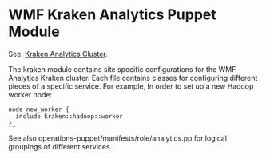 # WMF Kraken Analytics Puppet Module

See: [Kraken Analytics Cluster](https://www.mediawiki.org/wiki/Analytics/Kraken).

The kraken module contains site specific configurations for
the WMF Analytics Kraken cluster.  Each file contains classes for
configuring different pieces of a specific service.  For example,
In order to set up a new Hadoop worker node:

```puppet
node new_worker {
  include kraken::hadoop::worker
}_
```

See also operations-puppet/manifests/role/analytics.pp for logical groupings of
different services.


